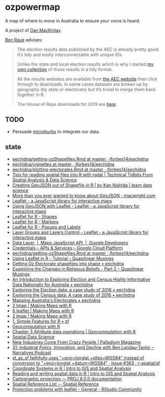 # ozpowermap

A map of where to move in Australia to ensure your voice is heard.

A project of [Dan MacKinlay](https://danmackinlay.name).

[Ben Raue](https://www.tallyroom.com.au/) advises:

>The election results data published by the AEC is already pretty good.
>It’s tidy and easily interconnectable with unique IDs.
>
>Unlike the state and local election results which is why I started [my own collection](https://www.tallyroom.com.au/data) of those results in a tidy format.
>
>All the results websites are available from [the AEC website](https://results.aec.gov.au/) then click through to downloads.
>In some cases datasets are broken up by geography (by state or electorate) but it’s trivial to merge them back together in R.
>
>The House of Reps downloads for 2019 are [here](https://results.aec.gov.au/24310/Website/HouseDownloadsMenu-24310-Csv.htm).


## TODO

* Persuade [microburbs](https://www.microburbs.com.au/) to integrate our data.

## state

* [eechidna/getting-ozShapefiles.Rmd at master · jforbes14/eechidna](https://github.com/jforbes14/eechidna/blob/master/vignettes/getting-ozShapefiles.Rmd)
* [eechidna/vignettes at master · jforbes14/eechidna](https://github.com/jforbes14/eechidna/tree/master/vignettes)
* [eechidna/plotting-electorates.Rmd at master · jforbes14/eechidna](https://github.com/jforbes14/eechidna/blob/master/vignettes/plotting-electorates.Rmd)
* [Tips for reading spatial files into R with rgdal | Technical Tidbits From Spatial Analysis & Data Science](http://zevross.com/blog/2016/01/13/tips-for-reading-spatial-files-into-r-with-rgdal/)
* [Creating GeoJSON out of Shapefile in R | by Kan Nishida | learn data science](https://blog.exploratory.io/creating-geojson-out-of-shapefile-in-r-40bc0005857d)
* [More than you ever wanted to know about GeoJSON - macwright.com](https://macwright.com/2015/03/23/geojson-second-bite.html)
* [Leaflet - a JavaScript library for interactive maps](https://leafletjs.com/index.html)
* [Using GeoJSON with Leaflet - Leaflet - a JavaScript library for interactive maps](https://leafletjs.com/examples/geojson/)
* [Leaflet for R - Shapes](https://rstudio.github.io/leaflet/shapes.html)
* [Leaflet for R - Markers](https://rstudio.github.io/leaflet/markers.html)
* [Leaflet for R - Popups and Labels](https://rstudio.github.io/leaflet/popups.html)
* [Layer Groups and Layers Control - Leaflet - a JavaScript library for interactive maps](https://leafletjs.com/examples/layers-control/)
* [Data Layer  |  Maps JavaScript API  |  Google Developers](https://developers.google.com/maps/documentation/javascript/datalayer#style_geojson_data)
* [Credentials – APIs & Services – Google Cloud Platform](https://console.cloud.google.com/apis/credentials?project=livingthing-academic&pli=1)
* [eechidna/getting-ozShapefiles.Rmd at master · jforbes14/eechidna](https://github.com/jforbes14/eechidna/blob/master/vignettes/getting-ozShapefiles.Rmd)
* [Using Leaflet in R - Tutorial – Quasilinear Musings](https://www.timlrx.com/blog/using-leaflet-in-r-tutorial)
* [Getting Oz Electorate shapefiles into shape • eechidna](https://jforbes14.github.io/eechidna/articles/getting-ozShapefiles.html)
* [Examining the Changes in Religious Beliefs - Part 2 – Quasilinear Musings](https://www.timlrx.com/blog/examining-the-changes-in-religious-beliefs-part-2#fn-3)
* [An Introduction to Exploring Election and Census Highly Informative Data Nationally for Australia • eechidna](https://jforbes14.github.io/eechidna/articles/eechidna-intro.html)
* [Exploring the Election data: a case study of 2016 • eechidna](https://jforbes14.github.io/eechidna/articles/exploring-election-data.html)
* [Exploring the Census data: A case study of 2016 • eechidna](https://jforbes14.github.io/eechidna/articles/exploring-census-data.html)
* [Mapping Australia's Electorates • eechidna](https://jforbes14.github.io/eechidna/articles/plotting-electorates.html)
* [2 tmap | Making Maps with R](https://bookdown.org/nicohahn/making_maps_with_r5/docs/tmap.html#interactive-maps-with-tmap)
* [6 leaflet | Making Maps with R](https://bookdown.org/nicohahn/making_maps_with_r5/docs/leaflet.html)
* [2 tmap | Making Maps with R](https://bookdown.org/nicohahn/making_maps_with_r5/docs/tmap.html#interactive-maps-with-tmap)
* [1. Simple Features for R • sf](https://r-spatial.github.io/sf/articles/sf1.html#sf-objects-with-simple-features-1)
* [Geocomputation with R](https://geocompr.robinlovelace.net/)
* [Chapter 3 Attribute data operations | Geocomputation with R](https://geocompr.robinlovelace.net/attr.html)
* [Spatial Data Science](https://keen-swartz-3146c4.netlify.app/)
* [New Industries Come From Crazy People | Palladium Magazine](https://palladiummag.com/2021/02/02/new-industries-come-from-crazy-people/)
* [31: Industrial Policy, Innovation, and Decline with Ben Landau-Taylor – Narratives Podcast](https://narrativespodcast.com/2021/03/01/31-industrial-policy-innovation-and-decline-with-ben-landau-taylor/)
* [st_as_sf faithfully uses "+proj=longlat +ellps=WGS84" instead of conversion to "+proj=longlat +datum=WGS84" · Issue #363 · r-spatial/sf](https://github.com/r-spatial/sf/issues/363)
* [Coordinate Systems in R | Intro to GIS and Spatial Analysis](https://mgimond.github.io/Spatial/coordinate-systems-in-r.html)
* [Reading and writing spatial data in R | Intro to GIS and Spatial Analysis](https://mgimond.github.io/Spatial/app1-1.html)
* [Cartographic projection — PROJ 8.0.0 documentation](https://proj.org/usage/projections.html)
* [Spatial Reference List -- Spatial Reference](https://spatialreference.org/ref/)
* [Projection problems with leaflet - General - RStudio Community](https://community.rstudio.com/t/projection-problems-with-leaflet/27747/2)